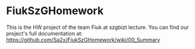 # FiukSzGHomework
This is the HW project of the team Fiuk at szgbizt lecture. 
You can find our project's full documentation at: https://github.com/Sa2x/FiukSzGHomework/wiki/00_Summary
